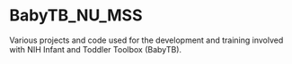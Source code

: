 # BabyTB_NU_MSS
Various projects and code used for the development and training involved with NIH Infant and Toddler Toolbox (BabyTB).
